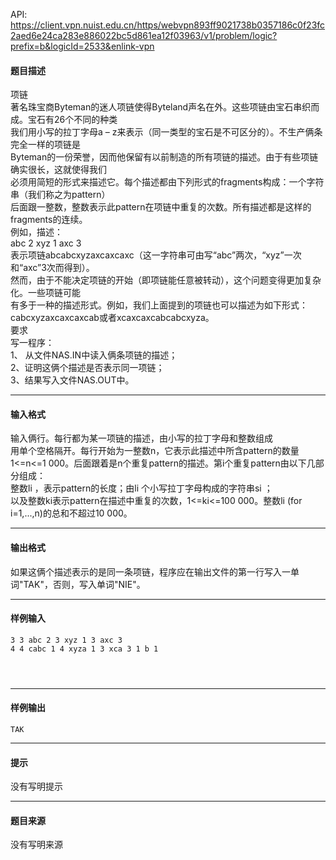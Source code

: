 API: https://client.vpn.nuist.edu.cn/https/webvpn893ff9021738b0357186c0f23fc2aed6e24ca283e886022bc5d861ea12f03963/v1/problem/logic?prefix=b&logicId=2533&enlink-vpn

#### 题目描述

项链  
著名珠宝商Byteman的迷人项链使得Byteland声名在外。这些项链由宝石串织而成。宝石有26个不同的种类  
我们用小写的拉丁字母a – z来表示（同一类型的宝石是不可区分的）。不生产俩条完全一样的项链是  
Byteman的一份荣誉，因而他保留有以前制造的所有项链的描述。由于有些项链确实很长，这就使得我们  
必须用简短的形式来描述它。每个描述都由下列形式的fragments构成：一个字符串（我们称之为pattern）  
后面跟一整数，整数表示此pattern在项链中重复的次数。所有描述都是这样的fragments的连续。  
例如，描述：  
abc 2 xyz 1 axc 3  
表示项链abcabcxyzaxcaxcaxc（这一字符串可由写“abc”两次，“xyz”一次和“axc”3次而得到）。  
然而，由于不能决定项链的开始（即项链能任意被转动），这个问题变得更加复杂化。一些项链可能  
有多于一种的描述形式。例如，我们上面提到的项链也可以描述为如下形式：  
cabcxyzaxcaxcaxcab或者xcaxcaxcabcabcxyza。  
要求  
写一程序：  
1、 从文件NAS.IN中读入俩条项链的描述；  
2、证明这俩个描述是否表示同一项链；  
3、结果写入文件NAS.OUT中。  

---

#### 输入格式

输入俩行。每行都为某一项链的描述，由小写的拉丁字母和整数组成  
用单个空格隔开。每行开始为一整数n，它表示此描述中所含pattern的数量  
1<=n<=1 000。后面跟着是n个重复pattern的描述。第i个重复pattern由以下几部分组成：  
整数li ，表示pattern的长度；由li 个小写拉丁字母构成的字符串si ；  
以及整数ki表示pattern在描述中重复的次数，1<=ki<=100 000。整数li (for i=1,...,n)的总和不超过10 000。  

---

#### 输出格式

如果这俩个描述表示的是同一条项链，程序应在输出文件的第一行写入一单词"TAK"，否则，写入单词"NIE"。  

---

#### 样例输入
```
3 3 abc 2 3 xyz 1 3 axc 3
4 4 cabc 1 4 xyza 1 3 xca 3 1 b 1


 
```

---

#### 样例输出
```
TAK

```

---

#### 提示

没有写明提示

---

#### 题目来源

没有写明来源